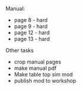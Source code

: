 Manual:
* page 8 - hard
* page 9 - hard
* page 12 - hard
* page 13 - hard

Other tasks
* crop manual pages
* make manual pdf
* Make table top sim mod
* publish mod to workshop
